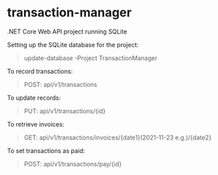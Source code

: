 # transaction-manager
.NET Core Web API project running SQLite 


Setting up the SQLite database for the project:
>update-database -Project TransactionManager

To record transactions:
>POST: api/v1/transactions

To update records:
>PUT: api/v1/transactions/{id}

To retrieve invoices:
>GET: api/v1/transactions/invoices/{date1}(2021-11-23 e.g.)/{date2}

To set transactions as paid:
>POST: api/v1/transactions/pay/{id}
